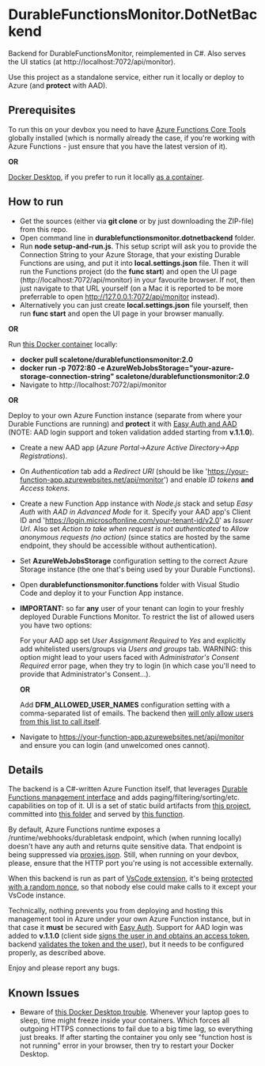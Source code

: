 # DurableFunctionsMonitor.DotNetBackend

Backend for DurableFunctionsMonitor, reimplemented in C#. Also serves the UI statics (at http://localhost:7072/api/monitor).

Use this project as a standalone service, either run it locally or deploy to Azure (and **protect** with AAD).

## Prerequisites
To run this on your devbox you need to have [Azure Functions Core Tools](https://www.npmjs.com/package/azure-functions-core-tools) globally installed (which is normally already the case, if you're working with Azure Functions - just ensure that you have the latest version of it).

**OR**

[Docker Desktop](https://www.docker.com/products/docker-desktop), if you prefer to run it locally [as a container](https://hub.docker.com/r/scaletone/durablefunctionsmonitor).

## How to run

* Get the sources (either via **git clone** or by just downloading the ZIP-file) from this repo.
* Open command line in **durablefunctionsmonitor.dotnetbackend** folder.
* Run **node setup-and-run.js**. This setup script will ask you to provide the Connection String to your Azure Storage, that your existing Durable Functions are using, and put it into **local.settings.json** file. Then it will run the Functions project (do the **func start**) and open the UI page (http://localhost:7072/api/monitor) in your favourite browser. If not, then just navigate to that URL yourself (on a Mac it is reported to be more preferrable to open http://127.0.0.1:7072/api/monitor instead).
* Alternatively you can just create **local.settings.json** file yourself, then run **func start** and open the UI page in your browser manually.

**OR**

Run [this Docker container](https://hub.docker.com/r/scaletone/durablefunctionsmonitor) locally:
* **docker pull scaletone/durablefunctionsmonitor:2.0**
* **docker run -p 7072:80 -e AzureWebJobsStorage="your-azure-storage-connection-string" scaletone/durablefunctionsmonitor:2.0**
* Navigate to http://localhost:7072/api/monitor

**OR**

Deploy to your own Azure Function instance (separate from where your Durable Functions are running) and **protect** it with [Easy Auth and AAD](https://docs.microsoft.com/en-us/azure/app-service/overview-authentication-authorization) (NOTE: AAD login support and token validation added starting from **v.1.1.0**).

* Create a new AAD app (*Azure Portal->Azure Active Directory->App Registrations*).
* On *Authentication* tab add a *Redirect URI* (should be like 'https://your-function-app.azurewebsites.net/api/monitor') and enable *ID tokens* **and** *Access tokens*.
* Create a new Function App instance with *Node.js* stack and setup *Easy Auth* with *AAD in Advanced Mode* for it. Specify your AAD app's Client ID and 'https://login.microsoftonline.com/your-tenant-id/v2.0' as *Issuer Url*. Also set *Action to take when request is not authenticated* to *Allow anonymous requests (no action)* (since statics are hosted by the same endpoint, they should be accessible without authentication).
* Set **AzureWebJobsStorage** configuration setting to the correct Azure Storage instance (the one that's being used by your Durable Functions).
* Open **durablefunctionsmonitor.functions** folder with Visual Studio Code and deploy it to your Function App instance.
* **IMPORTANT:** so far **any** user of your tenant can login to your freshly deployed Durable Functions Monitor. To restrict the list of allowed users you have two options:

    For your AAD app set *User Assignment Required* to *Yes* and explicitly add whitelisted users/groups via *Users and groups* tab. WARNING: this option might lead to your users faced with *Administrator's Consent Required* error page, when they try to login (in which case you'll need to provide that Administrator's Consent...).
    
    **OR**
    
    Add **DFM_ALLOWED_USER_NAMES** configuration setting with a comma-separated list of emails. The backend then [will only allow users from this list to call itself](https://github.com/scale-tone/DurableFunctionsMonitor/blob/master/durablefunctionsmonitor.dotnetbackend/Globals.cs#L43).
* Navigate to https://your-function-app.azurewebsites.net/api/monitor and ensure you can login (and unwelcomed ones cannot).


## Details

The backend is a C#-written Azure Function itself, that leverages [Durable Functions management interface](https://docs.microsoft.com/en-us/azure/azure-functions/durable/durable-functions-instance-management) and adds paging/filtering/sorting/etc. capabilities on top of it. UI is a set of static build artifacts from [this project](https://github.com/scale-tone/DurableFunctionsMonitor/tree/master/durablefunctionsmonitor.react), committed into [this folder](https://github.com/scale-tone/DurableFunctionsMonitor/tree/master/durablefunctionsmonitor.dotnetbackend/wwwroot) and served by [this function](https://github.com/scale-tone/DurableFunctionsMonitor/blob/master/durablefunctionsmonitor.dotnetbackend/Monitor.cs). 

By default, Azure Functions runtime exposes a /runtime/webhooks/durabletask endpoint, which (when running locally) doesn't have any auth and returns quite sensitive data. That endpoint is being suppressed via [proxies.json](https://github.com/scale-tone/DurableFunctionsMonitor/blob/master/durablefunctionsmonitor.dotnetbackend/proxies.json). Still, when running on your devbox, please, ensure that the HTTP port you're using is not accessible externally.

When this backend is run as part of [VsCode extension](https://github.com/scale-tone/DurableFunctionsMonitor/tree/master/durablefunctionsmonitor-vscodeext), it's being [protected with a random nonce](https://github.com/scale-tone/DurableFunctionsMonitor/blob/master/durablefunctionsmonitor.dotnetbackend/Common/Globals.cs#L18), so that nobody else could make calls to it except your VsCode instance.

Technically, nothing prevents you from deploying and hosting this management tool in Azure under your own Azure Function instance, but in that case it **must** be secured with [Easy Auth](https://docs.microsoft.com/en-us/azure/app-service/overview-authentication-authorization). Support for AAD login was added to **v.1.1.0** (client side [signs the user in and obtains an access token](https://github.com/scale-tone/DurableFunctionsMonitor/blob/master/durablefunctionsmonitor.react/src/states/LoginState.ts), backend [validates the token and the user](https://github.com/scale-tone/DurableFunctionsMonitor/blob/master/durablefunctionsmonitor.dotnetbackend/Globals.cs#L15)), but it needs to be configured properly, as described above.

Enjoy and please report any bugs.

## Known Issues

* Beware of [this Docker Desktop trouble](https://forums.docker.com/t/docker-for-windows-10-time-out-of-sync/21506). Whenever your laptop goes to sleep, time might freeze inside your containers. Which forces all outgoing HTTPS connections to fail due to a big time lag, so everything just breaks. If after starting the container you only see "function host is not running" error in your browser, then try to restart your Docker Desktop.

